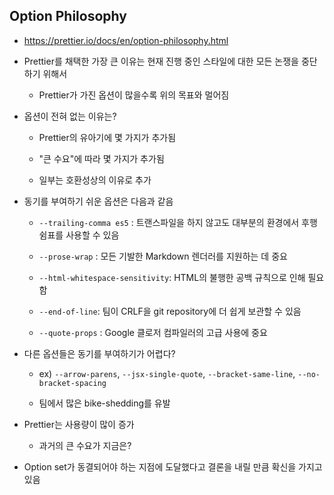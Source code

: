 ## Option Philosophy

- https://prettier.io/docs/en/option-philosophy.html

- Prettier를 채택한 가장 큰 이유는 현재 진행 중인 스타일에 대한 모든 논쟁을 중단하기 위해서 

  - Prettier가 가진 옵션이 많을수록 위의 목표와 멀어짐

- 옵션이 전혀 없는 이유는?

  - Prettier의 유아기에 몇 가지가 추가됨 

  - "큰 수요"에 따라 몇 가지가 추가됨 

  - 일부는 호환성상의 이유로 추가 

- 동기를 부여하기 쉬운 옵션은 다음과 같음 

  - `--trailing-comma es5` : 트랜스파일을 하지 않고도 대부분의 환경에서 후행 쉼표를 사용할 수 있음 

  - `--prose-wrap` : 모든 기발한 Markdown 렌더러를 지원하는 데 중요 

  - `--html-whitespace-sensitivity`: HTML의 불행한 공백 규칙으로 인해 필요함 

  - `--end-of-line`: 팀이 CRLF을 git repository에 더 쉽게 보관할 수 있음 

  - `--quote-props` : Google 클로저 컴파일러의 고급 사용에 중요 

- 다른 옵션들은 동기를 부여하기가 어렵다?

  - ex) `--arrow-parens`, `--jsx-single-quote`, `--bracket-same-line`, `--no-bracket-spacing`

  - 팀에서 많은 bike-shedding를 유발 

- Prettier는 사용량이 많이 증가 

  - 과거의 큰 수요가 지금은?

- Option set가 동결되어야 하는 지점에 도달했다고 결론을 내릴 만큼 확신을 가지고 있음 


